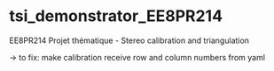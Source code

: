 # tsi_demonstrator_EE8PR214
EE8PR214 Projet thématique - Stereo calibration and triangulation

-> to fix: make calibration receive row and column numbers from yaml
